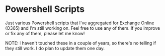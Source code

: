 # Powershell Scripts
Just various Powershell scripts that I've aggregated for Exchange Online (O365) and I'm still working on. Feel free to use any of them. If you improve or fix any of them, please let me know!

NOTE: I haven't touched these in a couple of years, so there's no telling if they still work. I do plan to update them one day.
